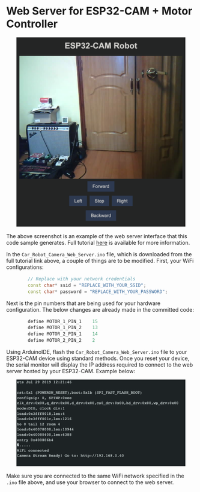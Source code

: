 # Web Server for ESP32-CAM + Motor Controller

<p align="center">
  <img src="./imgs/esp32-webserver-example.png" width="450" title="Web Server Example">
</p>

The above screenshot is an example of the web server interface that this code sample generates. Full tutorial [here](https://randomnerdtutorials.com/esp32-cam-car-robot-web-server/) is available for more information.

In the `Car_Robot_Camera_Web_Server.ino` file, which is downloaded from the full tutorial link above, a couple of things are to be modified. First, your WiFi configurations:

``` C++
        // Replace with your network credentials
        const char* ssid = "REPLACE_WITH_YOUR_SSID";
        const char* password = "REPLACE_WITH_YOUR_PASSWORD";
```

Next is the pin numbers that are being used for your hardware configuration. The below changes are already made in the committed code:

``` C++
        define MOTOR_1_PIN_1    15
        define MOTOR_1_PIN_2    13
        define MOTOR_2_PIN_1    14
        define MOTOR_2_PIN_2    2
```

Using ArduinoIDE, flash the `Car_Robot_Camera_Web_Server.ino` file to your ESP32-CAM device using standard methods. Once you reset your device, the serial monitor will display the IP address required to connect to the web server hosted by your ESP32-CAM. Example below:

<p align="center">
  <img src="./imgs/serial_monitor_output_example.png" width="450" title="Serial Monitor Output Example">
</p>

Make sure you are connected to the same WiFi network specified in the `.ino` file above, and use your browser to connect to the web server. 